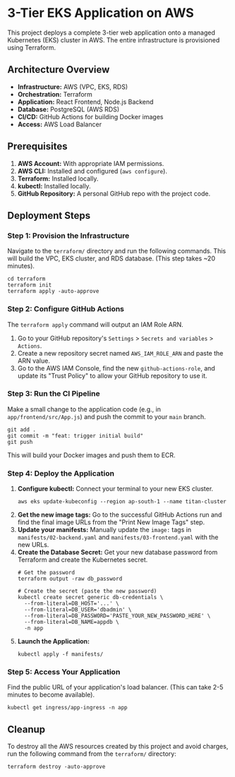 
# 3-Tier EKS Application on AWS

This project deploys a complete 3-tier web application onto a managed Kubernetes (EKS) cluster in AWS. The entire infrastructure is provisioned using Terraform.

## Architecture Overview

  * **Infrastructure:** AWS (VPC, EKS, RDS)
  * **Orchestration:** Terraform
  * **Application:** React Frontend, Node.js Backend
  * **Database:** PostgreSQL (AWS RDS)
  * **CI/CD:** GitHub Actions for building Docker images
  * **Access:** AWS Load Balancer  

## Prerequisites

1.  **AWS Account:** With appropriate IAM permissions.
2.  **AWS CLI:** Installed and configured (`aws configure`).
3.  **Terraform:** Installed locally.
4.  **kubectl:** Installed locally.
5.  **GitHub Repository:** A personal GitHub repo with the project code.

## Deployment Steps

### Step 1: Provision the Infrastructure

Navigate to the `terraform/` directory and run the following commands. This will build the VPC, EKS cluster, and RDS database. (This step takes \~20 minutes).

```
cd terraform
terraform init
terraform apply -auto-approve
```

### Step 2: Configure GitHub Actions

The `terraform apply` command will output an IAM Role ARN.

1.  Go to your GitHub repository's `Settings` \> `Secrets and variables` \> `Actions`.
2.  Create a new repository secret named `AWS_IAM_ROLE_ARN` and paste the ARN value.
3.  Go to the AWS IAM Console, find the new `github-actions-role`, and update its "Trust Policy" to allow your GitHub repository to use it.

### Step 3: Run the CI Pipeline

Make a small change to the application code (e.g., in `app/frontend/src/App.js`) and push the commit to your `main` branch.

```
git add .
git commit -m "feat: trigger initial build"
git push
```

This will build your Docker images and push them to ECR.

### Step 4: Deploy the Application

1.  **Configure kubectl:** Connect your terminal to your new EKS cluster.
    ```
    aws eks update-kubeconfig --region ap-south-1 --name titan-cluster
    ```
2.  **Get the new image tags:** Go to the successful GitHub Actions run and find the final image URLs from the "Print New Image Tags" step.
3.  **Update your manifests:** Manually update the `image:` tags in `manifests/02-backend.yaml` and `manifests/03-frontend.yaml` with the new URLs.
4.  **Create the Database Secret:** Get your new database password from Terraform and create the Kubernetes secret.
    ```
    # Get the password
    terraform output -raw db_password

    # Create the secret (paste the new password)
    kubectl create secret generic db-credentials \
      --from-literal=DB_HOST='...' \
      --from-literal=DB_USER='dbadmin' \
      --from-literal=DB_PASSWORD='PASTE_YOUR_NEW_PASSWORD_HERE' \
      --from-literal=DB_NAME=appdb \
      -n app
    ```
5.  **Launch the Application:**
    ```
    kubectl apply -f manifests/
    ```

### Step 5: Access Your Application

Find the public URL of your application's load balancer. (This can take 2-5 minutes to become available).

```
kubectl get ingress/app-ingress -n app
```

## Cleanup

To destroy all the AWS resources created by this project and avoid charges, run the following command from the `terraform/` directory:

```
terraform destroy -auto-approve
```
